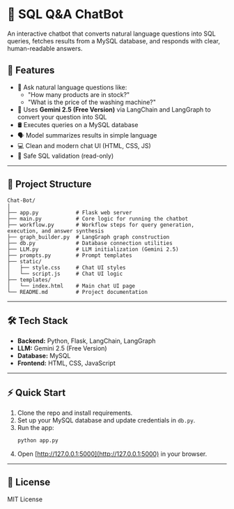# 🧠 SQL Q&A ChatBot

An interactive chatbot that converts natural language questions into SQL queries, fetches results from a MySQL database, and responds with clear, human-readable answers.

## 🚀 Features

- 💬 Ask natural language questions like:
  - "How many products are in stock?"
  - "What is the price of the washing machine?"
- 🤖 Uses **Gemini 2.5 (Free Version)** via LangChain and LangGraph to convert your question into SQL
- 🛢️ Executes queries on a MySQL database
- 🗣️ Model summarizes results in simple language
- 💻 Clean and modern chat UI (HTML, CSS, JS)
- 🔐 Safe SQL validation (read-only)

---

## 📁 Project Structure

```
Chat-Bot/
│
├── app.py            # Flask web server
├── main.py           # Core logic for running the chatbot
├── workflow.py       # Workflow steps for query generation, execution, and answer synthesis
├── graph_builder.py  # LangGraph graph construction
├── db.py             # Database connection utilities
├── LLM.py            # LLM initialization (Gemini 2.5)
├── prompts.py        # Prompt templates
├── static/
│   ├── style.css     # Chat UI styles
│   └── script.js     # Chat UI logic
├── templates/
│   └── index.html    # Main chat UI page
└── README.md         # Project documentation
```

---

## 🛠️ Tech Stack

- **Backend:** Python, Flask, LangChain, LangGraph
- **LLM:** Gemini 2.5 (Free Version)
- **Database:** MySQL
- **Frontend:** HTML, CSS, JavaScript

---

## ⚡ Quick Start

1. Clone the repo and install requirements.
2. Set up your MySQL database and update credentials in `db.py`.
3. Run the app:
   ```sh
   python app.py
   ```
4. Open [http://127.0.0.1:5000](http://127.0.0.1:5000) in your browser.

---

## 📄 License

MIT License
